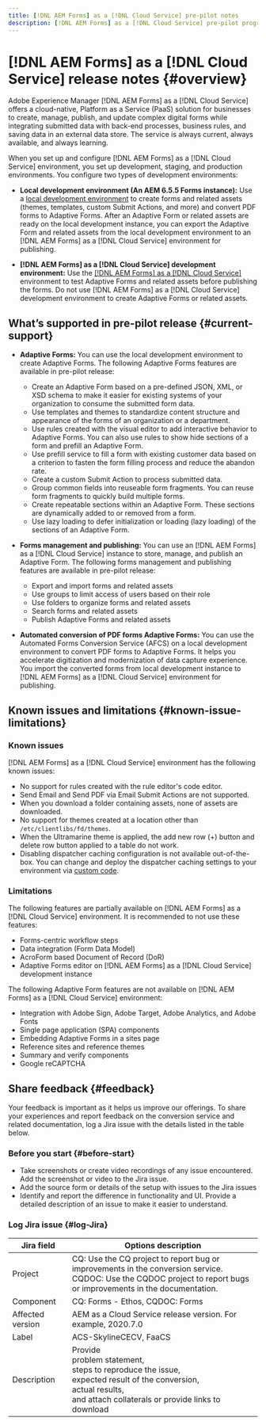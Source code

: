```yaml
---
title: [!DNL AEM Forms] as a [!DNL Cloud Service] pre-pilot notes
description: [!DNL AEM Forms] as a [!DNL Cloud Service] pre-pilot program.
---
```


# [!DNL AEM Forms] as a [!DNL Cloud Service] release notes {#overview}

Adobe Experience Manager [!DNL AEM Forms] as a [!DNL Cloud Service] offers a cloud-native, Platform as a Service (PaaS) solution for businesses to create, manage, publish, and update complex digital forms while integrating submitted data with back-end processes, business rules, and saving data in an external data store. The service is always current, always available, and always learning.

When you set up and configure [!DNL AEM Forms] as a [!DNL Cloud Service] environment, you set up development, staging, and production environments. You configure two types of development environments:

* **Local development environment (An AEM 6.5.5 Forms instance):** Use a [local development environment](setup-local-development-environment.md) to create forms and related assets (themes, templates, custom Submit Actions, and more) and convert PDF forms to Adaptive Forms. After an Adaptive Form or related assets are ready on the local development instance, you can export the Adaptive Form and related assets from the local development environment to an [!DNL AEM Forms] as a [!DNL Cloud Service] environment for publishing.

* **[!DNL AEM Forms] as a [!DNL Cloud Service] development environment:** Use the [[!DNL AEM Forms] as a [!DNL Cloud Service]](setup-forms-cloud-service.md) environment to test Adaptive Forms and related assets before publishing the forms. Do not use [!DNL AEM Forms] as a [!DNL Cloud Service] development environment to create Adaptive Forms or related assets. <!--, form-centric workflows, a form data model, or to generate a Document of Record. -->

## What’s supported in pre-pilot release {#current-support}

* **Adaptive Forms:** You can use the local development environment to create Adaptive Forms. The following Adaptive Forms features are available in pre-pilot release:

  * Create an Adaptive Form based on a pre-defined JSON, XML, or XSD schema to make it easier for existing systems of your organization to consume the submitted form data.
  * Use templates and themes to standardize content structure and appearance of the forms of an organization or a department.
  * Use rules created with the visual editor to add interactive behavior to Adaptive Forms. You can also use rules to show hide sections of a form and prefill an Adaptive Form.
  * Use prefill service to fill a form with existing customer data based on a  criterion to fasten the form filling process and reduce the abandon rate.
  * Create a custom Submit Action to process submitted data.
  * Group common fields into reuseable form fragments. You can reuse form  fragments to quickly build multiple forms.
  * Create repeatable sections within an Adaptive Form. These sections are  dynamically added to or removed from a form.
  * Use lazy loading to defer initialization or loading (lazy loading) of the sections of an Adaptive Form.

* **Forms management and publishing:** You can use an [!DNL AEM Forms] as a [!DNL Cloud Service] instance to store, manage, and publish an Adaptive Form. The following forms management and publishing features are available in pre-pilot release:
    
  * Export and import forms and related assets
  * Use groups to limit access of users based on their role
  * Use folders to organize forms and related assets
  * Search forms and related assets
  * Publish Adaptive Forms and related assets


* **Automated conversion of PDF forms Adaptive Forms:** You can use the Automated Forms Conversion Service (AFCS) on a local development environment to convert PDF forms to Adaptive Forms. It helps you accelerate digitization and modernization of data capture experience. You import the converted forms from local development instance to [!DNL AEM Forms] as a [!DNL Cloud Service] environment for publishing. 

## Known issues and limitations {#known-issue-limitations}

### Known issues

[!DNL AEM Forms] as a [!DNL Cloud Service] environment has the following known issues:

* No support for rules created with the rule editor's code editor.
* Send Email and Send PDF via Email Submit Actions are not supported. 
*  When you download a folder containing assets, none of assets are downloaded.
* No support for themes created at a location other than `/etc/clientlibs/fd/themes`.
* When the Ultramarine theme is applied, the add new row (+) button and delete row button applied to a table do not work.  
* Disabling dispatcher caching configuration is not available out-of-the-box. You can change and deploy the dispatcher caching settings to your environment via [custom code](setup-local-development-environment.md). 

### Limitations

The following features are partially available on [!DNL AEM Forms] as a [!DNL Cloud Service] environment. It is recommended to not use these features: 

* Forms-centric workflow steps 
* Data integration (Form Data Model)
* AcroForm based Document of Record (DoR)
* Adaptive Forms editor on [!DNL AEM Forms] as a [!DNL Cloud Service] development instance 

The following Adaptive Form features are not available on [!DNL AEM Forms] as a [!DNL Cloud Service] environment:

* Integration with Adobe Sign, Adobe Target, Adobe Analytics, and Adobe Fonts  
* Single page application (SPA) components
* Embedding Adaptive Forms in a sites page
* Reference sites and reference themes
* Summary and verify components
* Google reCAPTCHA

## Share feedback {#feedback}

Your feedback is important as it helps us improve our offerings. To share your experiences and report feedback on the conversion service and related documentation, log a Jira issue with the details listed in the table below.

### Before you start {#before-start}

* Take screenshots or create video recordings of any issue encountered. Add the screenshot or video to the Jira issue.
* Add the source form or details of the setup with issues to the Jira issues
* Identify and report the difference in functionality and UI. Provide a detailed description of an issue to make it easier to understand.

### Log Jira issue {#log-Jira}

| Jira field  | Options description  |
|---|---|
| Project  | CQ: Use the CQ project to report bug or improvements in the conversion service. </br> CQDOC: Use the CQDOC project to report bugs or improvements in the documentation. |
| Component  | CQ: Forms - Ethos, CQDOC: Forms  |
| Affected version  | AEM as a Cloud Service release version. For example, 2020.7.0  |
| Label  | ACS-SkylineCECV, FaaCS  |
| Description  | Provide </br> problem statement, </br> steps to reproduce the issue, </br> expected result of the conversion, </br> actual results, </br>  and attach collaterals or provide links to download|
